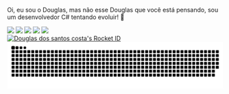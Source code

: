 Oi, eu sou o Douglas, mas não esse Douglas que você está pensando, sou um desenvolvedor C# tentando evoluir! 👋
<div>
            <img height="180em" src="https://cdn.jsdelivr.net/gh/devicons/devicon@latest/icons/dot-net/dot-net-original-wordmark.svg" />
            <img height="180em" src="https://cdn.jsdelivr.net/gh/devicons/devicon@latest/icons/dotnetcore/dotnetcore-original.svg" />            
            <img height="180em" src="https://cdn.jsdelivr.net/gh/devicons/devicon@latest/icons/react/react-original-wordmark.svg" />
            <img height="180em" src="https://cdn.jsdelivr.net/gh/devicons/devicon@latest/icons/microsoftsqlserver/microsoftsqlserver-original-wordmark.svg" />
            <img height="180em" src="https://cdn.jsdelivr.net/gh/devicons/devicon@latest/icons/blazor/blazor-original.svg" />
</div>
<div>
            <a href="https://app.rocketseat.com.br/me/douglas-dos-santos-costa-08320"><img src="https://app.rocketseat.com.br/api/rocketid/share?slug=douglas-dos-santos-costa-08320&type=card" width="280" alt="Douglas dos santos costa's Rocket ID"/></a>
</div>

<div>
            <picture>
              <source media="(prefers-color-scheme: dark)" srcset="https://raw.githubusercontent.com/platane/platane/output/github-contribution-grid-snake-dark.svg">
              <source media="(prefers-color-scheme: light)" srcset="https://raw.githubusercontent.com/platane/platane/output/github-contribution-grid-snake.svg">
              <img alt="github contribution grid snake animation" src="https://raw.githubusercontent.com/platane/platane/output/github-contribution-grid-snake.svg">
            </picture>
</div>
